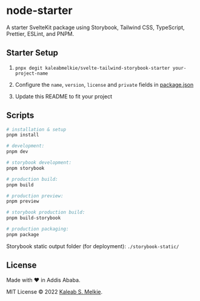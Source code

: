 # node-starter

A starter SvelteKit package using Storybook, Tailwind CSS, TypeScript, Prettier, ESLint, and PNPM.

## Starter Setup

1. `pnpx degit kaleabmelkie/svelte-tailwind-storybook-starter your-project-name`

2. Configure the `name`, `version`, `license` and `private` fields in [package.json](package.json)

3. Update this README to fit your project

## Scripts

```bash
# installation & setup
pnpm install

# development:
pnpm dev

# storybook development:
pnpm storybook

# production build:
pnpm build

# production preview:
pnpm preview

# storybook production build:
pnpm build-storybook

# production packaging:
pnpm package
```

Storybook static output folder (for deployment): `./storybook-static/`

## License

Made with &hearts; in Addis Ababa.

MIT License &copy; 2022 [Kaleab S. Melkie](https://kaleabmelkie.com/).

